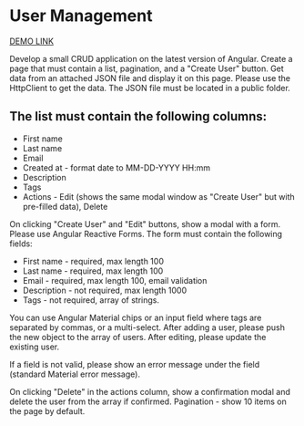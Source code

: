 # User Management

 [DEMO LINK](https://nataliatopornitska.github.io/user_management/)

Develop a small CRUD application on the latest version of Angular. 
Create a page that must contain a list, pagination, and a "Create User" button. Get data
from an attached JSON file and display it on this page. Please use the HttpClient to get the
data. The JSON file must be located in a public folder.

## The list must contain the following columns:

- First name
- Last name
- Email
- Created at - format date to MM-DD-YYYY HH:mm
- Description
- Tags
- Actions - Edit (shows the same modal window as "Create User" but with pre-filled
data), Delete

On clicking "Create User" and "Edit" buttons, show a modal with a form. Please use
Angular Reactive Forms. The form must contain the following fields:

- First name - required, max length 100
- Last name - required, max length 100
- Email - required, max length 100, email validation
- Description - not required, max length 1000
- Tags - not required, array of strings.

You can use Angular Material chips or an input field where tags are separated by
commas, or a multi-select. After adding a user, please push the new object to the array of
users. After editing, please update the existing user.

If a field is not valid, please show an error message under the field (standard Material
error message).

On clicking "Delete" in the actions column, show a confirmation modal and delete the
user from the array if confirmed.
Pagination - show 10 items on the page by default.
